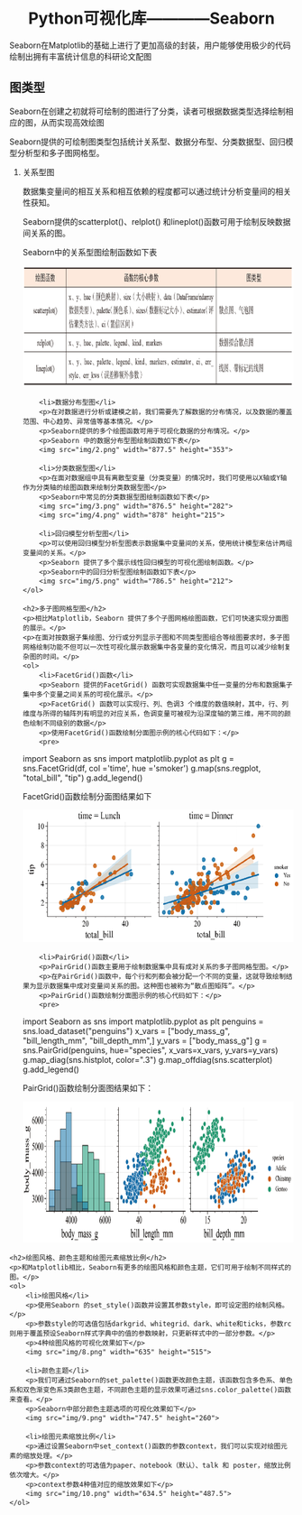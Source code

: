 <!DOCTYPE html>
<html lang="en">
<head>
    <meta charset="UTF-8">
    <meta name="viewport" content="width=device-width, initial-scale=1.0">
    <title>Document</title>
</head>
<body>
    <center><h1>Python可视化库————Seaborn</h1></center>
    <p>Seaborn在Matplotlib的基础上进行了更加高级的封装，用户能够使用极少的代码绘制出拥有丰富统计信息的科研论文配图</p>
    <h2>图类型</h2>
    <p>Seaborn在创建之初就将可绘制的图进行了分类，读者可根据数据类型选择绘制相应的图，从而实现高效绘图</p>
    <p>Seaborn提供的可绘制图类型包括统计关系型、数据分布型、分类数据型、回归模型分析型和多子图网格型。</p>
    <ol>
        <li>关系型图</li>
        <p>数据集变量间的相互关系和相互依赖的程度都可以通过统计分析变量间的相关性获知。</p>
        <p>Seaborn提供的scatterplot()、relplot() 和lineplot()函数可用于绘制反映数据间关系的图。</p>
        <p>Seaborn中的关系型图绘制函数如下表</p>
        <img src="img/1.png" width="879.5" height="216.5">

        <li>数据分布型图</li>
        <p>在对数据进行分析或建模之前，我们需要先了解数据的分布情况，以及数据的覆盖范围、中心趋势、异常值等基本情况。</p>
        <p>Seaborn提供的多个绘图函数可用于可视化数据的分布情况。</p>
        <p>Seaborn 中的数据分布型图绘制函数如下表</p>
        <img src="img/2.png" width="877.5" height="353">

        <li>分类数据型图</li>
        <p>在面对数据组中具有离散型变量（分类变量）的情况时，我们可使用以X轴或Y轴作为分类轴的绘图函数来绘制分类数据型图</p>
        <p>Seaborn中常见的分类数据型图绘制函数如下表</p>
        <img src="img/3.png" width="876.5" height="282">
        <img src="img/4.png" width="878" height="215">

        <li>回归模型分析型图</li>
        <p>可以使用回归模型分析型图表示数据集中变量间的关系，使用统计模型来估计两组变量间的关系。</p>
        <p>Seaborn 提供了多个展示线性回归模型的可视化图绘制函数。</p>
        <p>Seaborn中的回归分析型图绘制函数如下表</p>
        <img src="img/5.png" width="786.5" height="212">
    </ol>

    <h2>多子图网格型图</h2>
    <p>相比Matplotlib，Seaborn 提供了多个子图网格绘图函数，它们可快速实现分面图的展示。</p>
    <p>在面对按数据子集绘图、分行或分列显示子图和不同类型图组合等绘图要求时，多子图网格绘制功能不但可以一次性可视化展示数据集中各变量的变化情况，而且可以减少绘制复杂图的时间。</p>
    <ol>
        <li>FacetGrid()函数</li>
        <p>Seaborn 提供的FacetGrid() 函数可实现数据集中任一变量的分布和数据集子集中多个变量之间关系的可视化展示。</p>
        <p>FacetGrid() 函数可以实现行、列、色调3 个维度的数值映射，其中，行、列维度与所得的轴阵列有明显的对应关系，色调变量可被视为沿深度轴的第三维，用不同的颜色绘制不同级别的数据</p>
        <p>使用FacetGrid()函数绘制分面图示例的核心代码如下：</p>
        <pre>
import Seaborn as sns
import matplotlib.pyplot as plt
g = sns.FacetGrid(df, col ='time', hue ='smoker')
g.map(sns.regplot, "total_bill", "tip")
g.add_legend()
        </pre>
        <p>FacetGrid()函数绘制分面图结果如下</p>
        <img src="img/6.png" width="600.5" height="234.5">

        <li>PairGrid()函数</li>
        <p>PairGrid()函数主要用于绘制数据集中具有成对关系的多子图网格型图。</p>
        <p>在PairGrid()函数中，每个行和列都会被分配一个不同的变量，这就导致绘制结果为显示数据集中成对变量间关系的图。这种图也被称为“散点图矩阵”。</p>
        <p>PairGrid()函数绘制分面图示例的核心代码如下：</p>
        <pre>
import Seaborn as sns
import matplotlib.pyplot as plt
penguins = sns.load_dataset("penguins")
x_vars = ["body_mass_g", "bill_length_mm", "bill_depth_mm",]
y_vars = ["body_mass_g"]
g = sns.PairGrid(penguins, hue="species", x_vars=x_vars, y_vars=y_vars)
g.map_diag(sns.histplot, color=".3")
g.map_offdiag(sns.scatterplot)
g.add_legend()
        </pre>
        <p>PairGrid()函数绘制分面图结果如下：</p>
        <img src="img/7.png" width="881" height="251">
    </ol>

    <h2>绘图风格、颜色主题和绘图元素缩放比例</h2>
    <p>和Matplotlib相比，Seaborn有更多的绘图风格和颜色主题，它们可用于绘制不同样式的图。</p>
    <ol>
        <li>绘图风格</li>
        <p>使用Seaborn 的set_style()函数并设置其参数style，即可设定图的绘制风格。</p>
        <p>参数style的可选值包括darkgrid、whitegrid、dark、white和ticks，参数rc则用于覆盖预设Seaborn样式字典中的值的参数映射，只更新样式中的一部分参数。</p>
        <p>4种绘图风格的可视化效果如下</p>
        <img src="img/8.png" width="635" height="515">

        <li>颜色主题</li>
        <p>我们可通过Seaborn的set_palette()函数更改颜色主题，该函数包含多色系、单色系和双色渐变色系3类颜色主题，不同颜色主题的显示效果可通过sns.color_palette()函数来查看。</p>
        <p>Seaborn中部分颜色主题选项的可视化效果如下</p>
        <img src="img/9.png" width="747.5" height="260">

        <li>绘图元素缩放比例</li>
        <p>通过设置Seaborn中set_context()函数的参数context，我们可以实现对绘图元素的缩放处理。</p>
        <p>参数context的可选值为paper、notebook（默认）、talk 和 poster，缩放比例依次增大。</p>
        <p>context参数4种值对应的缩放效果如下</p>
        <img src="img/10.png" width="634.5" height="487.5">
    </ol>
</body>
</html>